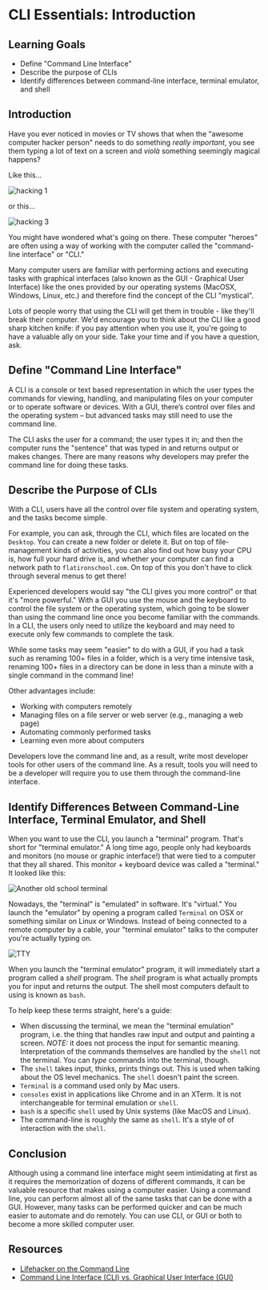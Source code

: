 # CLI Essentials: Introduction

## Learning Goals

* Define "Command Line Interface"
* Describe the purpose of CLIs
* Identify differences between command-line interface, terminal emulator, and
  shell

## Introduction

Have you ever noticed in movies or TV shows that when the "awesome computer
hacker person" needs to do something _really important_, you see them typing a
lot of text on a screen and _viol&agrave;_ something seemingly magical happens?

Like this...

![hacking 1](https://curriculum-content.s3.amazonaws.com/prework/hack.gif)

or this...

![hacking 3](https://curriculum-content.s3.amazonaws.com/prework/hacking.gif)

You might have wondered what's going on there. These computer "heroes" are often
using a way of working with the computer called the "command-line interface" or
"CLI." 

Many computer users are familiar with performing actions and executing tasks
with graphical interfaces (also known as the GUI - Graphical User Interface)
like the ones provided by our operating systems (MacOSX, Windows, Linux, etc.)
and therefore find the concept of the CLI "mystical". 

Lots of people worry that using the CLI will get them in trouble - like they'll
break their computer. We'd encourage you to think about the CLI like a good
sharp kitchen knife: if you pay attention when you use it, you're going to have
a valuable ally on your side. Take your time and if you have a question, ask.

## Define "Command Line Interface"

A CLI is a console or text based representation in which the user types the
commands for viewing, handling, and manipulating files on your computer or to
operate software or devices. With a GUI, there’s control over files and the
operating system – but advanced tasks may still need to use the command line.

The CLI asks the user for a command; the user types it in; and then the computer
runs the "sentence" that was typed in and returns output or makes changes. There
are many reasons why developers may prefer the command line for doing these
tasks.

## Describe the Purpose of CLIs

With a CLI, users have all the control over file system and operating system,
and the tasks become simple. 

For example, you can ask, through the CLI, which files are located on the
`Desktop`. You can create a new folder or delete it. But on top of
file-management kinds of activities, you can also find out how busy your CPU is,
how full your hard drive is, and whether your computer can find a network path
to `flatironschool.com`. On top of this you don't have to click through several
menus to get there!

Experienced developers would say "the CLI gives you more control" or that it's
"more powerful." With a GUI you use the mouse and the keyboard to control the
file system or the operating system, which going to be slower than using the
command line once you become familiar with the commands. In a CLI, the users
only need to utilize the keyboard and may need to execute only few commands to
complete the task.

While some tasks may seem "easier" to do with a GUI, if you had a task such as
renaming 100+ files in a folder, which is a very time intensive task, renaming
100+ files in a directory can be done in less than a minute with a single
command in the command line!

Other advantages include:
* Working with computers remotely
* Managing files on a file server or web server (e.g., managing a web page)
* Automating commonly performed tasks
* Learning even more about computers

Developers love the command line and, as a result, write most developer tools
for other users of the command line. As a result, tools you will need to be a
developer will require you to use them through the command-line interface.

## Identify Differences Between Command-Line Interface, Terminal Emulator, and Shell

When you want to use the CLI, you launch a "terminal" program. That's short for
"terminal emulator." A long time ago, people only had keyboards and monitors (no
mouse or graphic interface!) that were tied to a computer that they all shared.
This monitor + keyboard device was called a "terminal." It looked like this:

![Another old school
terminal](https://curriculum-content.s3.amazonaws.com/prework/tty2.jpg "Another
Old School Terminal")

Nowadays, the "terminal" is "emulated" in software. It's "virtual." You launch
the "emulator" by opening a program called `Terminal` on OSX or something
similar on Linux or Windows. Instead of being connected to a remote computer by
a cable, your "terminal emulator" talks to the computer you're actually typing
on.

![TTY](https://curriculum-content.s3.amazonaws.com/prework/tty3.jpg)

When you launch the "terminal emulator" program, it will immediately start a
program called a _shell_ program. The _shell_ program is what actually prompts
you for input and returns the output. The shell most computers default to using
is known as `bash`.

To help keep these terms straight, here's a guide:

* When discussing the terminal, we mean the "terminal emulation" program, i.e.
  the thing that handles raw input and output and painting a screen. *NOTE:* it
  does not process the input for semantic meaning. Interpretation of the
  commands themselves are handled by the `shell` not the terminal. You can
  _type_ commands into the terminal, though.
* The `shell` takes input, thinks, prints things out. This is used when talking
  about the OS level mechanics. The `shell` doesn't paint the screen.
* `Terminal` is a command used only by Mac users.
* `consoles` exist in applications like Chrome and in an XTerm. It is not
  interchangeable for terminal emulation or `shell`.
* `bash` is a specific `shell` used by Unix systems (like MacOS and Linux).
* The command-line is roughly the same as `shell`. It's a style of of
  interaction with the `shell`.

## Conclusion

Although using a command line interface might seem intimidating at first as it
requires the memorization of dozens of different commands, it can be valuable
resource that makes using a computer easier. Using a command line, you can
perform almost all of the same tasks that can be done with a GUI. However, many
tasks can be performed quicker and can be much easier to automate and do
remotely. You can use CLI, or GUI or both to become a more skilled computer
user.

## Resources

- [Lifehacker on the Command Line](http://lifehacker.com/5633909/who-needs-a-mouse-learn-to-use-the-command-line-for-almost-anything)
- [Command Line Interface (CLI) vs. Graphical User Interface (GUI)](https://www.cybrary.it/0p3n/command-line-interface-cli-vs-graphical-user-interface-gui/)
